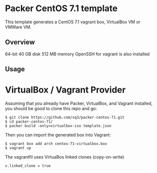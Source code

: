# Packer CentOS 7.1 template

This template generates a CentOS 7.1 vagrant box, VirtualBox VM or
VMWare VM.

## Overview

64-bit
40 GB disk
512 MB memory
OpenSSH for vagrant is also installed

## Usage

# VirtualBox / Vagrant Provider

Assuming that you already have Packer, VirtualBox, and Vagrant installed,
you should be good to clone this repo and go:

	$ git clone https://github.com/sq3/packer-centos-71.git
	$ cd packer-centos-71/
	$ packer build -only=virtualbox-iso template.json

Then you can import the generated box into Vagrant:

	$ vagrant box add arch centos-71-virtualbox.box
	$ vagrant up

The vagrantfil uses VirtuaBos linked clones (copy-on-write)

	v.linked_clone = true
